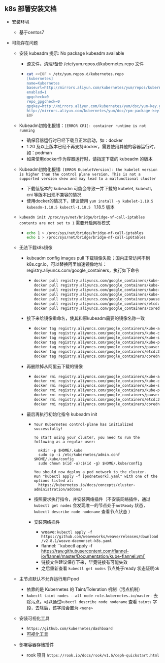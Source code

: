 ## k8s 部署安装文档

* 安装环境

  * 基于centos7

* 可能存在问题

  * 安装 kubeadm 提示: No package kubeadm available

    * 源文件，清理/备份 /etc/yum.repos.d/kubernetes.repo 文件

    * ```bash
      cat <<EOF > /etc/yum.repos.d/kubernetes.repo
      [kubernetes]
      name=Kubernetes
      baseurl=http://mirrors.aliyun.com/kubernetes/yum/repos/kubernetes-el7-x86_64
      enabled=1
      gpgcheck=0
      repo_gpgcheck=0
      gpgkey=http://mirrors.aliyun.com/kubernetes/yum/doc/yum-key.gpg
      http://mirrors.aliyun.com/kubernetes/yum/doc/rpm-package-key.gpg
      EOF
      ```

  * Kubeadm初始化报错：`[ERROR CRI]: container runtime is not running`

    * 确保容器运行时已经下载且正常启动，如：docker
    * 1.20 及以上版本已经不再支持docker，需要使用其他的容器运行时，如：podman
    * 如果使用docker作为容器运行时，请指定下载的 kubeadm 的版本

  * Kubeadm初始化报错: `[ERROR KubeletVersion]: the kubelet version is higher than the control plane version. This is not a supported version skew and may lead to a malfunctional cluster`

    * 下载低版本的 kubeadm 可能会导致一并下载的 kubelet, kubectl，cni 等版本出现不兼容的情况
    * 使用docker的情况下，建议使用  `yum install -y kubelet-1.18.5 kubeadm-1.18.5 kubectl-1.18.5 `  1.18.5 版本

  * `kubeadm init /proc/sys/net/bridge/bridge-nf-call-iptables contents are not set to 1`  需要开启网桥模式

    *  ```bash
       echo 1 > /proc/sys/net/bridge/bridge-nf-call-iptables
       echo 1 > /proc/sys/net/bridge/bridge-nf-call-ip6tables
       ```

  * 无法下载k8s镜像

    * kubeadm config images pull  下载镜像失败；国内正常访问不到k8s.cgr.io，可以替换阿里加速镜像地址：registry.aliyuncs.com/google_containers，执行如下命令

      * ```bash
        docker pull registry.aliyuncs.com/google_containers/kube-apiserver:v1.18.20
        docker pull registry.aliyuncs.com/google_containers/kube-controller-manager:v1.18.20
        docker pull registry.aliyuncs.com/google_containers/kube-scheduler:v1.18.20
        docker pull registry.aliyuncs.com/google_containers/kube-proxy:v1.18.20
        docker pull registry.aliyuncs.com/google_containers/pause:3.2
        docker pull registry.aliyuncs.com/google_containers/etcd:3.4.3-0
        docker pull registry.aliyuncs.com/google_containers/coredns:1.6.7
        ```

    * 接下来给镜像重命名，使其和原kubeadm需要的镜像名称一致

      * ```bash
        docker tag registry.aliyuncs.com/google_containers/kube-apiserver:v1.18.20 k8s.gcr.io/kube-apiserver:v1.18.20
        docker tag registry.aliyuncs.com/google_containers/kube-controller-manager:v1.18.20 k8s.gcr.io/kube-controller-manager:v1.18.20
        docker tag registry.aliyuncs.com/google_containers/kube-scheduler:v1.18.20 k8s.gcr.io/kube-scheduler:v1.18.20
        docker tag registry.aliyuncs.com/google_containers/kube-proxy:v1.18.20 k8s.gcr.io/kube-proxy:v1.18.20
        docker tag registry.aliyuncs.com/google_containers/pause:3.2 k8s.gcr.io/pause:3.2
        docker tag registry.aliyuncs.com/google_containers/etcd:3.4.3-0 k8s.gcr.io/etcd:3.4.3-0
        docker tag registry.aliyuncs.com/google_containers/coredns:1.6.7 k8s.gcr.io/coredns:1.6.7
        
        ```

    * 再删除掉从阿里云下载的镜像

      * ```bash
        docker rmi registry.aliyuncs.com/google_containers/kube-apiserver:v1.18.20
        docker rmi registry.aliyuncs.com/google_containers/kube-controller-manager:v1.18.20
        docker rmi registry.aliyuncs.com/google_containers/kube-scheduler:v1.18.20
        docker rmi registry.aliyuncs.com/google_containers/kube-proxy:v1.18.20
        docker rmi registry.aliyuncs.com/google_containers/pause:3.2
        docker rmi registry.aliyuncs.com/google_containers/etcd:3.4.3-0
        docker rmi registry.aliyuncs.com/google_containers/coredns:1.6.7
        ```

    * 最后再执行初始化指令 kubeadm init 
    
      * ```
        Your Kubernetes control-plane has initialized successfully!
        
        To start using your cluster, you need to run the following as a regular user:
        
          mkdir -p $HOME/.kube
          sudo cp -i /etc/kubernetes/admin.conf $HOME/.kube/config
          sudo chown $(id -u):$(id -g) $HOME/.kube/config
        
        You should now deploy a pod network to the cluster.
        Run "kubectl apply -f [podnetwork].yaml" with one of the options listed at:
          https://kubernetes.io/docs/concepts/cluster-administration/addons/
        
        ```
    
      * 按照要求执行指令，并安装网络插件（不安装网络插件，通过 `kubectl get nodes` 会发现唯一的节点处于`notReady` 状态， `kubectl describe node nodename` 查看节点状态 ）
    
      * 安装网络插件
    
        * weave: `kubectl apply -f https://github.com/weaveworks/weave/releases/download/v2.8.1/weave-daemonset-k8s.yaml`
        * flannel: ``kubectl apply -f https://raw.githubusercontent.com/flannel-io/flannel/master/Documentation/kube-flannel.yml`
        * 链接文件建议保存下来，毕竟链接有可能失效
        * 之后重新查看 ``kubectl get nodes`` 节点处于ready 状态证明ok 
    
  * 主节点默认不允许运行用户pod
  
    * 依靠的是 Kubernetes 的 Taint/Toleration 机制（污点机制）
    * `kubectl taint nodes --all node-role.kubernetes.io/master-` 去除污点，可以通过`kubectl describe node nodename` 查看 `taints` 字段，去除后，该字段会置为 `<none>`
  
  * 安装可视化工具
  
    * `https://github.com/kubernetes/dashboard` 
    * [可视化工具](../platform/k8s-page-visual.md)
  
  * 部署容器存储插件
  
    * rook 项目 `https://rook.io/docs/rook/v1.6/ceph-quickstart.html `

